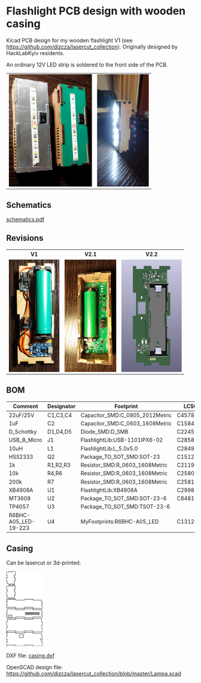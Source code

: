 # Flashlight PCB design with wooden casing

Kicad PCB design for my wooden flashlight V1 (see https://github.com/dizcza/lasercut_collection). Originally designed by HackLabKyiv residents.

An ordinary 12V LED strip is soldered to the front side of the PCB.

<table>
  <tr>
   <td><img src="./images/view_both.jpg" height="300" ></td>
   <td><img src="https://github.com/dizcza/lasercut_collection/blob/master/images/flashlight1.jpg" height="300" ></td>
  </tr>
</table>



## Schematics

[schematics.pdf](schematics.pdf)


## Revisions

<table>
  <tr>
   <th>V1</th>
   <th>V2.1</th>
   <th>V2.2</th>
  </tr>
  <tr>
   <td><img src="./images/v1.jpg" height="300" ></td>
   <td><img src="./images/v2_1.jpg" height="300" ></td>
   <td><img src="./images/view_bottom_v2.png" height="300" ></td>
  </tr>
</table>


## BOM

|Comment             |Designator|Footprint                      |LCSC    |
|--------------------|----------|-------------------------------|--------|
|22uF/25V            |C1,C3,C4  |Capacitor_SMD:C_0805_2012Metric|C45783  |
|1uF                 |C2        |Capacitor_SMD:C_0603_1608Metric|C15849  |
|D_Schottky          |D1,D4,D5  |Diode_SMD:D_SMB                |C22452  |
|USB_B_Micro         |J1        |FlashlightLib:USB-1101IPX6-02  |C2858269|
|10uH                |L1        |FlashlightLib:L_5.0x5.0        |C2849501|
|HSS2333             |Q2        |Package_TO_SOT_SMD:SOT-23      |C15127  |
|1k                  |R1,R2,R3  |Resistor_SMD:R_0603_1608Metric |C21190  |
|10k                 |R4,R6     |Resistor_SMD:R_0603_1608Metric |C25804  |
|200k                |R7        |Resistor_SMD:R_0603_1608Metric |C25811  |
|XB4908A             |U1        |FlashlightLib:XB4908A          |C2998740|
|MT3608              |U2        |Package_TO_SOT_SMD:SOT-23-6    |C84817  |
|TP4057              |U3        |Package_TO_SOT_SMD:TSOT-23-6   |        |
|R6BHC-A05_LED-19-223|U4        |MyFootprints:R6BHC-A05_LED     |C131286 |


## Casing

Can be lasercut or 3d-printed.

<img src="./casing/casing.svg" height="200" >

DXF file: [casing.dxf](./casing/casing.dxf)

OpenSCAD design file: https://github.com/dizcza/lasercut_collection/blob/master/Lampa.scad

